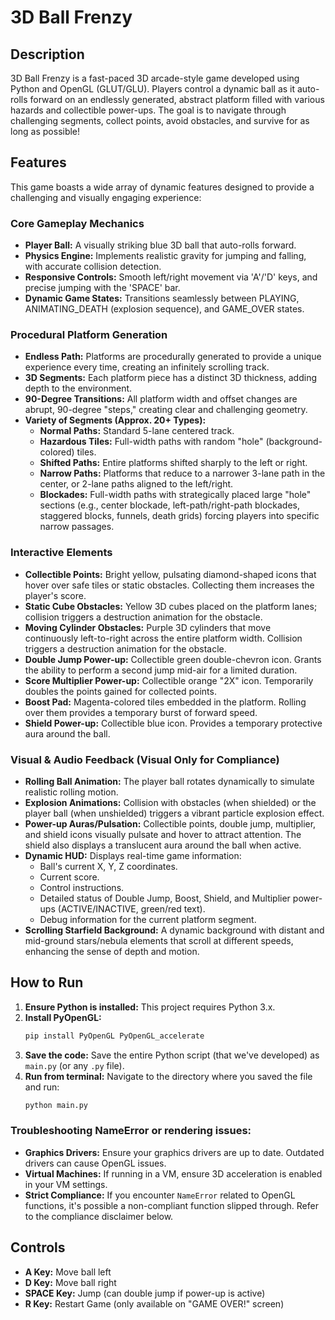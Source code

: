 # 3D Ball Frenzy

## Description

3D Ball Frenzy is a fast-paced 3D arcade-style game developed using Python and OpenGL (GLUT/GLU). Players control a dynamic ball as it auto-rolls forward on an endlessly generated, abstract platform filled with various hazards and collectible power-ups. The goal is to navigate through challenging segments, collect points, avoid obstacles, and survive for as long as possible!

## Features

This game boasts a wide array of dynamic features designed to provide a challenging and visually engaging experience:

### Core Gameplay Mechanics

*   **Player Ball:** A visually striking blue 3D ball that auto-rolls forward.
*   **Physics Engine:** Implements realistic gravity for jumping and falling, with accurate collision detection.
*   **Responsive Controls:** Smooth left/right movement via 'A'/'D' keys, and precise jumping with the 'SPACE' bar.
*   **Dynamic Game States:** Transitions seamlessly between PLAYING, ANIMATING_DEATH (explosion sequence), and GAME_OVER states.

### Procedural Platform Generation

*   **Endless Path:** Platforms are procedurally generated to provide a unique experience every time, creating an infinitely scrolling track.
*   **3D Segments:** Each platform piece has a distinct 3D thickness, adding depth to the environment.
*   **90-Degree Transitions:** All platform width and offset changes are abrupt, 90-degree "steps," creating clear and challenging geometry.
*   **Variety of Segments (Approx. 20+ Types):**
    *   **Normal Paths:** Standard 5-lane centered track.
    *   **Hazardous Tiles:** Full-width paths with random "hole" (background-colored) tiles.
    *   **Shifted Paths:** Entire platforms shifted sharply to the left or right.
    *   **Narrow Paths:** Platforms that reduce to a narrower 3-lane path in the center, or 2-lane paths aligned to the left/right.
    *   **Blockades:** Full-width paths with strategically placed large "hole" sections (e.g., center blockade, left-path/right-path blockades, staggered blocks, funnels, death grids) forcing players into specific narrow passages.

### Interactive Elements

*   **Collectible Points:** Bright yellow, pulsating diamond-shaped icons that hover over safe tiles or static obstacles. Collecting them increases the player's score.
*   **Static Cube Obstacles:** Yellow 3D cubes placed on the platform lanes; collision triggers a destruction animation for the obstacle.
*   **Moving Cylinder Obstacles:** Purple 3D cylinders that move continuously left-to-right across the entire platform width. Collision triggers a destruction animation for the obstacle.
*   **Double Jump Power-up:** Collectible green double-chevron icon. Grants the ability to perform a second jump mid-air for a limited duration.
*   **Score Multiplier Power-up:** Collectible orange "2X" icon. Temporarily doubles the points gained for collected points.
*   **Boost Pad:** Magenta-colored tiles embedded in the platform. Rolling over them provides a temporary burst of forward speed.
*   **Shield Power-up:** Collectible blue icon. Provides a temporary protective aura around the ball.

### Visual & Audio Feedback (Visual Only for Compliance)

*   **Rolling Ball Animation:** The player ball rotates dynamically to simulate realistic rolling motion.
*   **Explosion Animations:** Collision with obstacles (when shielded) or the player ball (when unshielded) triggers a vibrant particle explosion effect.
*   **Power-up Auras/Pulsation:** Collectible points, double jump, multiplier, and shield icons visually pulsate and hover to attract attention. The shield also displays a translucent aura around the ball when active.
*   **Dynamic HUD:** Displays real-time game information:
    *   Ball's current X, Y, Z coordinates.
    *   Current score.
    *   Control instructions.
    *   Detailed status of Double Jump, Boost, Shield, and Multiplier power-ups (ACTIVE/INACTIVE, green/red text).
    *   Debug information for the current platform segment.
*   **Scrolling Starfield Background:** A dynamic background with distant and mid-ground stars/nebula elements that scroll at different speeds, enhancing the sense of depth and motion.

## How to Run

1.  **Ensure Python is installed:** This project requires Python 3.x.
2.  **Install PyOpenGL:**
    ```bash
    pip install PyOpenGL PyOpenGL_accelerate
    ```
3.  **Save the code:** Save the entire Python script (that we've developed) as `main.py` (or any `.py` file).
4.  **Run from terminal:** Navigate to the directory where you saved the file and run:
    ```bash
    python main.py
    ```

### Troubleshooting NameError or rendering issues:

*   **Graphics Drivers:** Ensure your graphics drivers are up to date. Outdated drivers can cause OpenGL issues.
*   **Virtual Machines:** If running in a VM, ensure 3D acceleration is enabled in your VM settings.
*   **Strict Compliance:** If you encounter `NameError` related to OpenGL functions, it's possible a non-compliant function slipped through. Refer to the compliance disclaimer below.

## Controls

*   **A Key:** Move ball left
*   **D Key:** Move ball right
*   **SPACE Key:** Jump (can double jump if power-up is active)
*   **R Key:** Restart Game (only available on "GAME OVER!" screen)